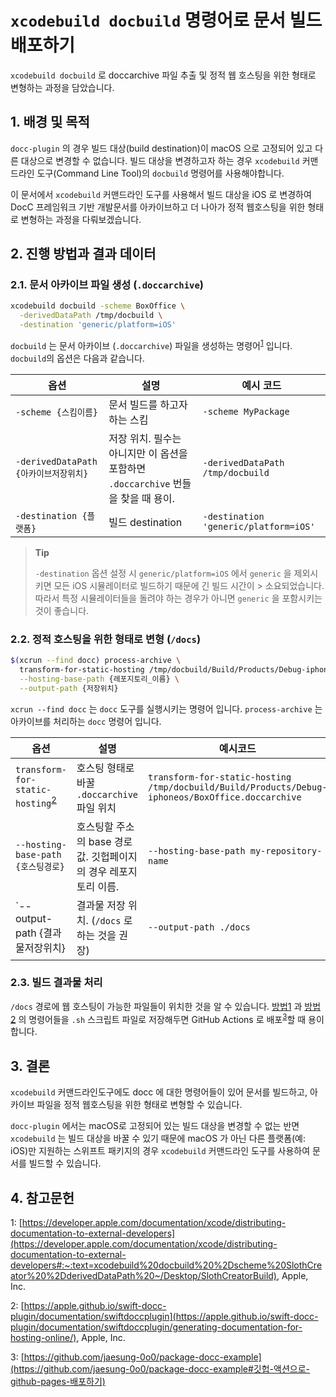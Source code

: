 # `xcodebuild docbuild` 명령어로 문서 빌드 배포하기

`xcodebuild docbuild` 로 doccarchive 파일 추출 및 정적 웹 호스팅을 위한 형태로 변형하는 과정을 담았습니다.

## 1. 배경 및 목적

`docc-plugin` 의 경우 빌드 대상(build destination)이 macOS 으로 고정되어 있고 다른 대상으로 변경할 수 없습니다.
빌드 대상을 변경하고자 하는 경우 `xcodebuild` 커맨드라인 도구(Command Line Tool)의 `docbuild` 명령어를 사용해야합니다.

이 문서에서 `xcodebuild` 커맨드라인 도구를 사용해서 빌드 대상을 iOS 로 변경하여 DocC 프레임워크 기반 개발문서를 아카이브하고 더 나아가 정적 웹호스팅을 위한 형태로 변형하는 과정을 다뤄보겠습니다.

## 2. 진행 방법과 결과 데이터

### 2.1. 문서 아카이브 파일 생성 (`.doccarchive`)

```bash
xcodebuild docbuild -scheme BoxOffice \
  -derivedDataPath /tmp/docbuild \
  -destination 'generic/platform=iOS'
```
`docbuild` 는 문서 아카이브 (`.doccarchive`) 파일을 생성하는 명령어<sup>[1](#footnote_1)</sup> 입니다. `docbuild`의 옵션은 다음과 같습니다.

| 옵션 | 설명 | 예시 코드 |
| --- | --- | --- |
| `-scheme {스킴이름}` |  문서 빌드를 하고자하는 스킴 | `-scheme MyPackage` |
| `-derivedDataPath {아카이브저장위치}` | 저장 위치. 필수는 아니지만 이 옵션을 포함하면 `.doccarchive` 번들을 찾을 때 용이. | `-derivedDataPath /tmp/docbuild` |
| `-destination {플랫폼}` | 빌드 destination | `-destination 'generic/platform=iOS'` |

> **Tip**
>
> `-destination` 옵션 설정 시 `generic/platform=iOS` 에서 `generic` 을 제외시키면 모든 iOS 시뮬레이터로 빌드하기 때문에 긴 빌드 시간이 > 소요되었습니다.  따라서 특정 시뮬레이터들을 돌려야 하는 경우가 아니면 `generic` 을 포함시키는 것이 좋습니다.

### 2.2. 정적 호스팅을 위한 형태로 변형 (`/docs`)

```bash
$(xcrun --find docc) process-archive \
  transform-for-static-hosting /tmp/docbuild/Build/Products/Debug-iphoneos/{타겟이름}.doccarchive \
  --hosting-base-path {레포지토리_이름} \
  --output-path {저장위치}
```

`xcrun --find docc` 는 `docc` 도구를 실행시키는 명령어 입니다. `process-archive` 는 아카이브를 처리하는 `docc` 명령어 입니다.

| 옵션 | 설명 | 예시코드 |
| --- | --- | --- |
| `transform-for-static-hosting`<sup>[2](#footnote_2)</sup> | 호스팅 형태로 바꿀 `.doccarchive` 파일 위치 | `transform-for-static-hosting /tmp/docbuild/Build/Products/Debug-iphoneos/BoxOffice.doccarchive` |
| `--hosting-base-path {호스팅경로}` | 호스팅할 주소의 base 경로 값. 깃헙페이지의 경우 레포지토리 이름. | `--hosting-base-path my-repository-name` |
| `--output-path {결과물저장위치} | 결과물 저장 위치. (`/docs` 로 하는 것을 권장) | `--output-path ./docs` |

### 2.3. 빌드 결과물 처리

`/docs` 경로에 웹 호스팅이 가능한 파일들이 위치한 것을 알 수 있습니다. [방법1](#1-문서-아카이브-파일-생성-doccarchive) 과 [방법2](#2-정적-호스팅을-위한-형태로-변형-docs) 의 명령어들을 `.sh` 스크립트 파일로 저장해두면 GitHub Actions 로 배포<sup>[3](#footnote_3)</sup>할 때 용이합니다.

## 3. 결론

`xcodebuild` 커맨드라인도구에도 docc 에 대한 명령어들이 있어 문서를 빌드하고, 아카이브 파일을 정적 웹호스팅을 위한 형태로 변형할 수 있습니다.

`docc-plugin` 에서는 macOS로 고정되어 있는 빌드 대상을 변경할 수 없는 반면 `xcodebuild` 는 빌드 대상을 바꿀 수 있기 때문에 macOS 가 아닌 다른 플랫폼(예: iOS)만 지원하는 스위프트 패키지의 경우 `xcodebuild` 커맨드라인 도구를 사용하여 문서를 빌드할 수 있습니다.


## 4. 참고문헌

<a name="footnote_1">1</a>: [https://developer.apple.com/documentation/xcode/distributing-documentation-to-external-developers](https://developer.apple.com/documentation/xcode/distributing-documentation-to-external-developers#:~:text=xcodebuild%20docbuild%20%2Dscheme%20SlothCreator%20%2DderivedDataPath%20~/Desktop/SlothCreatorBuild), Apple, Inc.

<a name="footnote_2">2</a>: [https://apple.github.io/swift-docc-plugin/documentation/swiftdoccplugin](https://apple.github.io/swift-docc-plugin/documentation/swiftdoccplugin/generating-documentation-for-hosting-online/), Apple, Inc.

<a name="footnote_3">3</a>: [https://github.com/jaesung-0o0/package-docc-example](https://github.com/jaesung-0o0/package-docc-example#깃헙-액션으로-github-pages-배포하기)
